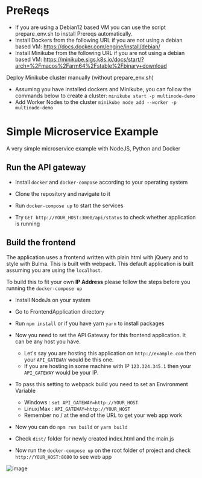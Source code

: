 # PreReqs
- If you are using a Debian12 based VM you can use the script prepare_env.sh to install Prereqs automatically.
- Install Dockers from the following URL if you are not using a debian based VM:
  https://docs.docker.com/engine/install/debian/
- Install Minikube from the following URL if you are not using a debian based VM:
  https://minikube.sigs.k8s.io/docs/start/?arch=%2Fmacos%2Farm64%2Fstable%2Fbinary+download

Deploy Minikube cluster manually (without prepare_env.sh)
- Assuming you have installed dockers and Minikube, you can follow the commands below to create a cluster:
  `minikube start -p multinode-demo`
- Add Worker Nodes to the cluster
  `minikube node add --worker -p multinode-demo`


# Simple Microservice Example

A very simple microservice example with NodeJS, Python and Docker

## Run the API gateway

- Install `docker` and `docker-compose` according to your operating system

- Clone the repository and navigate to it

- Run `docker-compose up` to start the services

- Try `GET http://YOUR_HOST:3000/api/status` to check whether application is running

## Build the frontend

The application uses a frontend written with plain html with jQuery and to style with Bulma.
This is built with webpack. This default application is built assuming you are using the `localhost`.

To build this to fit your own **IP Address** please follow the steps before you running the `docker-compose up`

- Install NodeJs on your system

- Go to FrontendApplication directory

- Run `npm install` or if you have yarn `yarn` to install packages

- Now you need to set the API Gateway for this frontend application. It can be any host you have. 
    - Let's say you are hosting this application on `http://example.com` then your `API_GATEWAY` would be this one. 
    - If you are hosting in some machine with IP `123.324.345.1` then your `API_GATEWAY` would be your IP.

- To pass this setting to webpack build you need to set an Environment Variable
    - Windows : `set API_GATEWAY=http://YOUR_HOST`
    - Linux/Max : `API_GATEWAY=http://YOUR_HOST`
    * Remember no / at the end of the URL to get your web app work

- Now you can do `npm run build` or `yarn build`

- Check `dist/` folder for newly created index.html and the main.js

- Now run the `docker-compose up` on the root folder of project and check `http://YOUR_HOST:8080` to see web app 

![image](https://user-images.githubusercontent.com/13379595/42726706-82eb0ae6-87b6-11e8-8456-d933b9dfa73b.png)
